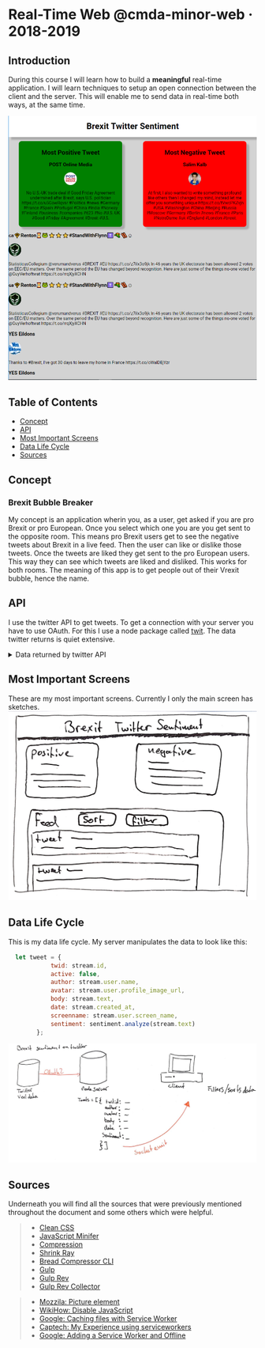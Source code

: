 # Real-Time Web @cmda-minor-web · 2018-2019

## Introduction
During this course I will learn how to build a **meaningful** real-time application. I will learn techniques to setup an open connection between the client and the server. This will enable me to send data in real-time both ways, at the same time.

![Brexit Bubble Breaker](screens/screenshot.png)

## Table of Contents

- [Concept](#concept)
- [API](#api)
- [Most Important Screens](#most-important-screens)
- [Data Life Cycle](#data-life-cycle)
- [Sources](#sources)

## Concept
### Brexit Bubble Breaker
My concept is an application wherin you, as a user, get asked if you are pro Brexit or pro European. Once you select which one you are you get sent to the opposite room. This means pro Brexit users get to see the negative tweets about Brexit in a live feed. Then the user can like or dislike those tweets. Once the tweets are liked they get sent to the pro European users. This way they can see which tweets are liked and disliked. This works for both rooms. The meaning of this app is to get people out of their Vrexit bubble, hence the name.

## API
I use the twitter API to get tweets. To get a connection with your server you have to use OAuth. For this I use a node package called [twit](https://www.npmjs.com/package/twit). The data twitter returns is quiet extensive.


<details>
  <summary>Data returned by twitter API</summary>

``` json
{ created_at: 'Wed Mar 13 17:22:28 +0000 2019',
     id: 1105881826676088800,
     id_str: '1105881826676088839',
     text:
      '"Ultimately we are leaving the largest trading bloc and our closest trading partner. We are already seeing impact t… https://t.co/05mDUeeBNd',
     display_text_range: [ 0, 140 ],
     source:
      '<a href="http://twitter.com/download/android" rel="nofollow">Twitter for Android</a>',
     truncated: true,
     in_reply_to_status_id: null,
     in_reply_to_status_id_str: null,
     in_reply_to_user_id: null,
     in_reply_to_user_id_str: null,
     in_reply_to_screen_name: null,
     user:
      { id: 863377035661647900,
        id_str: '863377035661647877',
        name: 'Matty 🇬🇧🇪🇺',
        screen_name: 'Doozy_45',
        location: null,
        url: null,
        description:
         'General News , Politics, Brexit Headlines/News... #AntiBrexit, #ProEU, #Saboteur, #FBPE 🇬🇧🇪🇺',
        translator_type: 'none',
        protected: false,
        verified: false,
        followers_count: 10228,
        friends_count: 9113,
        listed_count: 36,
        favourites_count: 85335,
        statuses_count: 165241,
        created_at: 'Sat May 13 12:55:00 +0000 2017',
        utc_offset: null,
        time_zone: null,
        geo_enabled: false,
        lang: 'en',
        contributors_enabled: false,
        is_translator: false,
        profile_background_color: 'F5F8FA',
        profile_background_image_url: '',
        profile_background_image_url_https: '',
        profile_background_tile: false,
        profile_link_color: '1DA1F2',
        profile_sidebar_border_color: 'C0DEED',
        profile_sidebar_fill_color: 'DDEEF6',
        profile_text_color: '333333',
        profile_use_background_image: true,
        profile_image_url:
         'http://pbs.twimg.com/profile_images/899556584518496256/YoRivQpz_normal.jpg',
        profile_image_url_https:
         'https://pbs.twimg.com/profile_images/899556584518496256/YoRivQpz_normal.jpg',
        profile_banner_url:
         'https://pbs.twimg.com/profile_banners/863377035661647877/1550942062',
        default_profile: true,
        default_profile_image: false,
        following: null,
        follow_request_sent: null,
        notifications: null },
     geo: null,
     coordinates: null,
     place: null,
     contributors: null,
     is_quote_status: false,
     extended_tweet:
      { full_text:
         '"Ultimately we are leaving the largest trading bloc and our closest trading partner. We are already seeing impact to the economy" #Brexit https://t.co/qQPulpx1dx',
        display_text_range: [ 0, 137 ],
        entities:
         { hashtags: [ { text: 'Brexit', indices: [ 130, 137 ] } ],
           urls: [],
           user_mentions: [],
           symbols: [],
           media:
            [ { id: 1105881689501458400,
                id_str: '1105881689501458432',
                indices: [ 138, 161 ],
                additional_media_info: { monetizable: false },
                media_url:
                 'http://pbs.twimg.com/ext_tw_video_thumb/1105881689501458432/pu/img/AhS6DODELWm4KAbz.jpg',
                media_url_https:
                 'https://pbs.twimg.com/ext_tw_video_thumb/1105881689501458432/pu/img/AhS6DODELWm4KAbz.jpg',
                url: 'https://t.co/qQPulpx1dx',
                display_url: 'pic.twitter.com/qQPulpx1dx',
                expanded_url:
                 'https://twitter.com/Doozy_45/status/1105881826676088839/video/1',
                type: 'video',
                video_info:
                 { aspect_ratio: [ 16, 9 ],
                   duration_millis: 40429,
                   variants:
                    [ { bitrate: 2176000,
                        content_type: 'video/mp4',
                        url:
                         'https://video.twimg.com/ext_tw_video/1105881689501458432/pu/vid/1280x720/00MOdjVU2MXwPhcX.mp4?tag=8' },
                      { content_type: 'application/x-mpegURL',
                        url:
                         'https://video.twimg.com/ext_tw_video/1105881689501458432/pu/pl/CULHSn6DjLsaswx6.m3u8?tag=8' },
                      { bitrate: 832000,
                        content_type: 'video/mp4',
                        url:
                         'https://video.twimg.com/ext_tw_video/1105881689501458432/pu/vid/640x360/7o5k3MjVfT6f7NOE.mp4?tag=8' },
                      { bitrate: 256000,
                        content_type: 'video/mp4',
                        url:
                         'https://video.twimg.com/ext_tw_video/1105881689501458432/pu/vid/320x180/JTXOM-yZEDvNkSOd.mp4?tag=8' } ] },
                sizes:
                 { thumb: { w: 150, h: 150, resize: 'crop' },
                   medium: { w: 1200, h: 675, resize: 'fit' },
                   small: { w: 680, h: 383, resize: 'fit' },
                   large: { w: 1280, h: 720, resize: 'fit' } } } ] },
        extended_entities:
         { media:
            [ { id: 1105881689501458400,
                id_str: '1105881689501458432',
                indices: [ 138, 161 ],
                additional_media_info: { monetizable: false },
                media_url:
                 'http://pbs.twimg.com/ext_tw_video_thumb/1105881689501458432/pu/img/AhS6DODELWm4KAbz.jpg',
                media_url_https:
                 'https://pbs.twimg.com/ext_tw_video_thumb/1105881689501458432/pu/img/AhS6DODELWm4KAbz.jpg',
                url: 'https://t.co/qQPulpx1dx',
                display_url: 'pic.twitter.com/qQPulpx1dx',
                expanded_url:
                 'https://twitter.com/Doozy_45/status/1105881826676088839/video/1',
                type: 'video',
                video_info:
                 { aspect_ratio: [ 16, 9 ],
                   duration_millis: 40429,
                   variants:
                    [ { bitrate: 2176000,
                        content_type: 'video/mp4',
                        url:
                         'https://video.twimg.com/ext_tw_video/1105881689501458432/pu/vid/1280x720/00MOdjVU2MXwPhcX.mp4?tag=8' },
                      { content_type: 'application/x-mpegURL',
                        url:
                         'https://video.twimg.com/ext_tw_video/1105881689501458432/pu/pl/CULHSn6DjLsaswx6.m3u8?tag=8' },
                      { bitrate: 832000,
                        content_type: 'video/mp4',
                        url:
                         'https://video.twimg.com/ext_tw_video/1105881689501458432/pu/vid/640x360/7o5k3MjVfT6f7NOE.mp4?tag=8' },
                      { bitrate: 256000,
                        content_type: 'video/mp4',
                        url:
                         'https://video.twimg.com/ext_tw_video/1105881689501458432/pu/vid/320x180/JTXOM-yZEDvNkSOd.mp4?tag=8' } ] },
                sizes:
                 { thumb: { w: 150, h: 150, resize: 'crop' },
                   medium: { w: 1200, h: 675, resize: 'fit' },
                   small: { w: 680, h: 383, resize: 'fit' },
                   large: { w: 1280, h: 720, resize: 'fit' } } } ] } },
     quote_count: 0,
     reply_count: 3,
     retweet_count: 32,
     favorite_count: 53,
     entities:
      { hashtags: [],
        urls:
         [ { url: 'https://t.co/05mDUeeBNd',
             expanded_url: 'https://twitter.com/i/web/status/1105881826676088839',
             display_url: 'twitter.com/i/web/status/1…',
             indices: [ 117, 140 ] } ],
        user_mentions: [],
        symbols: [] },
     favorited: false,
     retweeted: false,
     possibly_sensitive: false,
     filter_level: 'low',
     lang: 'en' },
  is_quote_status: false,
  quote_count: 0,
  reply_count: 0,
  retweet_count: 0,
  favorite_count: 0,
  entities:
   { hashtags: [],
     urls: [],
     user_mentions:
      [ { screen_name: 'Doozy_45',
          name: 'Matty 🇬🇧🇪🇺',
          id: 863377035661647900,
          id_str: '863377035661647877',
          indices: [ 3, 12 ] } ],
     symbols: [] },
  favorited: false,
  retweeted: false,
  filter_level: 'low',
  lang: 'en',
  timestamp_ms: '1555593152035' }
```
</details>

## Most Important Screens

These are my most important screens. Currently I only the main screen has sketches.
![Index.ejs](screens/indexSketch.jpeg)
## Data Life Cycle
This is my data life cycle. My server manipulates the data to look like this:

```js
  let tweet = {
            twid: stream.id,
            active: false,
            author: stream.user.name,
            avatar: stream.user.profile_image_url,
            body: stream.text,
            date: stream.created_at,
            screenname: stream.user.screen_name,
            sentiment: sentiment.analyze(stream.text)
        };
```
![Focus](screens/dataSketch.jpeg)

## Sources
Underneath you will find all the sources that were previously mentioned throughout the document and some others which were helpful.

> * [Clean CSS](https://www.npmjs.com/package/clean-css)
> * [JavaScript Minifer](https://javascript-minifier.com/)
> * [Compression](https://www.npmjs.com/package/compression)
> * [Shrink Ray](https://www.npmjs.com/package/shrink-ray)
> * [Bread Compressor CLI](https://www.npmjs.com/package/bread-compressor-cli)
> * [Gulp](https://www.npmjs.com/package/gulp) 
> * [Gulp Rev](https://www.npmjs.com/package/gulp-rev)
> * [Gulp Rev Collector](https://www.npmjs.com/package/gulp-rev-collector)

> * [Mozzila: Picture element](https://developer.mozilla.org/en-US/docs/Web/HTML/Element/picture)
> * [WikiHow: Disable JavaScript](https://www.wikihow.com/Disable-JavaScript)
> * [Google: Caching files with Service Worker](https://developers.google.com/web/ilt/pwa/caching-files-with-service-worker)
> * [Captech: My Experience using serviceworkers](https://www.captechconsulting.com/blogs/my-experience-using-service-workers)
> * [Google: Adding a Service Worker and Offline](https://developers.google.com/web/fundamentals/codelabs/offline/)
